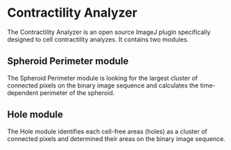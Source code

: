 # Contractility Analyzer

The Contractility Analyzer is an open source ImageJ plugin specifically designed to cell contractility analyzes. It contains two modules.
## Spheroid Perimeter module ##
The Spheroid Perimeter module is looking for the largest cluster of connected pixels on the binary image sequence and calculates the time-dependent perimeter of the spheroid.
## Hole module ##
The Hole module identifies each cell-free areas (holes) as a cluster of connected pixels and determined their areas on the binary image sequence. 
